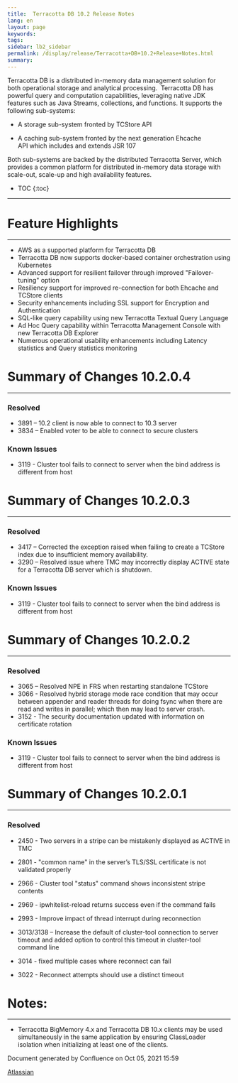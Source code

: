 ```yaml
---
title:  Terracotta DB 10.2 Release Notes  
lang: en
layout: page
keywords:
tags:
sidebar: lb2_sidebar
permalink: /display/release/Terracotta+DB+10.2+Release+Notes.html
summary:
---
```


Terracotta DB is a distributed in-memory data management solution for both operational storage and analytical processing.  Terracotta DB has powerful query and computation capabilities, leveraging native JDK features such as Java Streams, collections, and functions. It supports the following sub-systems:

*   A storage sub-system fronted by TCStore API
    
*   A caching sub-system fronted by the next generation Ehcache API which includes and extends JSR 107
    

Both sub-systems are backed by the distributed Terracotta Server, which provides a common platform for distributed in-memory data storage with scale-out, scale-up and high availability features.



* TOC
{:toc}



-------------------------------------------------------------------------------------------------------------------------------------------------------------------------------------------------------------------------------------------------------------------------------------------------------------------------------------------------------------------------------------------------------------------------------------------------------------------------------------------------------------------------------------------------------------------------------------------------------------------------------------------------------------------------------------------------------------------------------------------------------------------------------------------------------------------------------------------------------------------------------------------------------------------------------------------------------------------------------------------------------------------------------------------------------------------------------------------------------------------------------------------------------------------------

# Feature Highlights
------------------

*   AWS as a supported platform for Terracotta DB
*   Terracotta DB now supports docker-based container orchestration using Kubernetes
*   Advanced support for resilient failover through improved "Failover-tuning" option
*   Resiliency support for improved re-connection for both Ehcache and TCStore clients
*   Security enhancements including SSL support for Encryption and Authentication
*   SQL-like query capability using new Terracotta Textual Query Language 
*   Ad Hoc Query capability within Terracotta Management Console with new Terracotta DB Explorer
*   Numerous operational usability enhancements including Latency statistics and Query statistics monitoring

# Summary of Changes 10.2.0.4
---------------------------

### Resolved

*   3891 – 10.2 client is now able to connect to 10.3 server
*   3834 – Enabled voter to be able to connect to secure clusters

### Known Issues

*   3119 - Cluster tool fails to connect to server when the bind address is different from host

# Summary of Changes 10.2.0.3
---------------------------

### Resolved

*   3417 – Corrected the exception raised when failing to create a TCStore index due to insufficient memory availability.
*   3290 – Resolved issue where TMC may incorrectly display ACTIVE state for a Terracotta DB server which is shutdown.

### Known Issues

*   3119 - Cluster tool fails to connect to server when the bind address is different from host

# Summary of Changes 10.2.0.2
---------------------------

### Resolved

*   3065 – Resolved NPE in FRS when restarting standalone TCStore
*   3066 - Resolved hybrid storage mode race condition that may occur between appender and reader threads for doing fsync when there are read and writes in parallel; which then may lead to server crash.
*   3152 - The security documentation updated with information on certificate rotation

### Known Issues

*   3119 - Cluster tool fails to connect to server when the bind address is different from host

# Summary of Changes 10.2.0.1
---------------------------

### Resolved

*   2450 - Two servers in a stripe can be mistakenly displayed as ACTIVE in TMC
    
*   2801 - "common name" in the server’s TLS/SSL certificate is not validated properly
    
*   2966 - Cluster tool "status" command shows inconsistent stripe contents
    
*   2969 - ipwhitelist-reload returns success even if the command fails
    
*   2993 - Improve impact of thread interrupt during reconnection
    
*   3013/3138 – Increase the default of cluster-tool connection to server timeout and added option to control this timeout in cluster-tool command line
*   3014 - fixed multiple cases where reconnect can fail
    
*   3022 - Reconnect attempts should use a distinct timeout
    

# Notes:
------

*   Terracotta BigMemory 4.x and Terracotta DB 10.x clients may be used simultaneously in the same application by ensuring ClassLoader isolation when initializing at least one of the clients.

Document generated by Confluence on Oct 05, 2021 15:59

[Atlassian](http://www.atlassian.com/)
